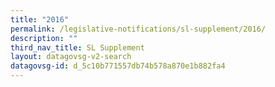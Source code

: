 ```yaml
---
title: "2016"
permalink: /legislative-notifications/sl-supplement/2016/
description: ""
third_nav_title: SL Supplement
layout: datagovsg-v2-search
datagovsg-id: d_5c10b771557db74b578a870e1b882fa4
---
```

